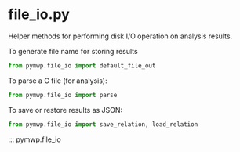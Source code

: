 # file_io.py

Helper methods for performing disk I/O operation on analysis results.

To generate file name for storing results

```python
from pymwp.file_io import default_file_out
```

To parse a C file (for analysis):

```python
from pymwp.file_io import parse
```


To save or restore results as JSON:

```python
from pymwp.file_io import save_relation, load_relation
```

::: pymwp.file_io